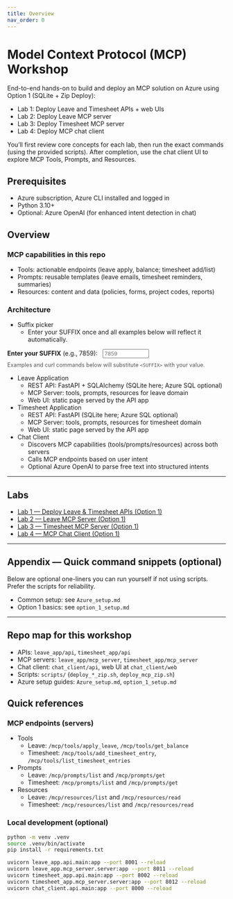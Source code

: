 ```yaml
---
title: Overview
nav_order: 0
---
```


# Model Context Protocol (MCP) Workshop

End-to-end hands-on to build and deploy an MCP solution on Azure using Option 1 (SQLite + Zip Deploy):
- Lab 1: Deploy Leave and Timesheet APIs + web UIs
- Lab 2: Deploy Leave MCP server
- Lab 3: Deploy Timesheet MCP server
- Lab 4: Deploy MCP chat client

You’ll first review core concepts for each lab, then run the exact commands (using the provided scripts). After completion, use the chat client UI to explore MCP Tools, Prompts, and Resources.

## Prerequisites
- Azure subscription, Azure CLI installed and logged in
- Python 3.10+
- Optional: Azure OpenAI (for enhanced intent detection in chat)

## Overview

### MCP capabilities in this repo
- Tools: actionable endpoints (leave apply, balance; timesheet add/list)
- Prompts: reusable templates (leave emails, timesheet reminders, summaries)
- Resources: content and data (policies, forms, project codes, reports)

### Architecture
- Suffix picker
  - Enter your SUFFIX once and all examples below will reflect it automatically.

<div class="suffix-picker">
  <label for="suffix-input"><strong>Enter your SUFFIX</strong> (e.g., 7859): </label>
  <input id="suffix-input" type="text" placeholder="7859" style="width: 8em; margin-left: 0.5rem;" />
  <p style="margin-top: 0.5rem; font-size: 0.9em; color: #555;">Examples and curl commands below will substitute <code>&lt;SUFFIX&gt;</code> with your value.</p>
</div>

<script src="./assets/suffix.js"></script>

- Leave Application
  - REST API: FastAPI + SQLAlchemy (SQLite here; Azure SQL optional)
  - MCP Server: tools, prompts, resources for leave domain
  - Web UI: static page served by the API app
- Timesheet Application
  - REST API: FastAPI (SQLite here; Azure SQL optional)
  - MCP Server: tools, prompts, resources for timesheet domain
  - Web UI: static page served by the API app
- Chat Client
  - Discovers MCP capabilities (tools/prompts/resources) across both servers
  - Calls MCP endpoints based on user intent
  - Optional Azure OpenAI to parse free text into structured intents

---

## Labs

- [Lab 1 — Deploy Leave & Timesheet APIs (Option 1)](./lab1.md)
- [Lab 2 — Leave MCP Server (Option 1)](./lab2-leave-mcp.md)
- [Lab 3 — Timesheet MCP Server (Option 1)](./lab3-timesheet-mcp.md)
- [Lab 4 — MCP Chat Client (Option 1)](./lab4-chat-client.md)

---


## Appendix — Quick command snippets (optional)

Below are optional one-liners you can run yourself if not using scripts. Prefer the scripts for reliability.

- Common setup: see `Azure_setup.md`
- Option 1 basics: see `option_1_setup.md`

---

## Repo map for this workshop
- APIs: `leave_app/api`, `timesheet_app/api`
- MCP servers: `leave_app/mcp_server`, `timesheet_app/mcp_server`
- Chat client: `chat_client/api`, web UI at `chat_client/web`
- Scripts: `scripts/` (`deploy_*_zip.sh`, `deploy_mcp_zip.sh`)
- Azure setup guides: `Azure_setup.md`, `option_1_setup.md`

## Quick references

### MCP endpoints (servers)
- Tools
  - Leave: `/mcp/tools/apply_leave`, `/mcp/tools/get_balance`
  - Timesheet: `/mcp/tools/add_timesheet_entry`, `/mcp/tools/list_timesheet_entries`
- Prompts
  - Leave: `/mcp/prompts/list` and `/mcp/prompts/get`
  - Timesheet: `/mcp/prompts/list` and `/mcp/prompts/get`
- Resources
  - Leave: `/mcp/resources/list` and `/mcp/resources/read`
  - Timesheet: `/mcp/resources/list` and `/mcp/resources/read`

### Local development (optional)
```bash
python -m venv .venv
source .venv/bin/activate
pip install -r requirements.txt

uvicorn leave_app.api.main:app --port 8001 --reload
uvicorn leave_app.mcp_server.server:app --port 8011 --reload
uvicorn timesheet_app.api.main:app --port 8002 --reload
uvicorn timesheet_app.mcp_server.server:app --port 8012 --reload
uvicorn chat_client.api.main:app --port 8000 --reload
```
